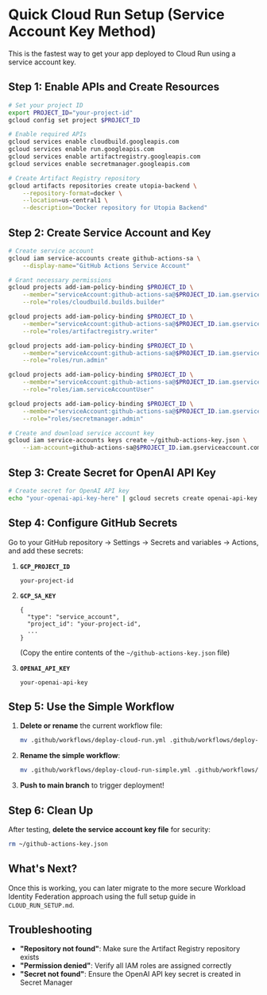 # Quick Cloud Run Setup (Service Account Key Method)

This is the fastest way to get your app deployed to Cloud Run using a service account key.

## Step 1: Enable APIs and Create Resources

```bash
# Set your project ID
export PROJECT_ID="your-project-id"
gcloud config set project $PROJECT_ID

# Enable required APIs
gcloud services enable cloudbuild.googleapis.com
gcloud services enable run.googleapis.com
gcloud services enable artifactregistry.googleapis.com
gcloud services enable secretmanager.googleapis.com

# Create Artifact Registry repository
gcloud artifacts repositories create utopia-backend \
    --repository-format=docker \
    --location=us-central1 \
    --description="Docker repository for Utopia Backend"
```

## Step 2: Create Service Account and Key

```bash
# Create service account
gcloud iam service-accounts create github-actions-sa \
    --display-name="GitHub Actions Service Account"

# Grant necessary permissions
gcloud projects add-iam-policy-binding $PROJECT_ID \
    --member="serviceAccount:github-actions-sa@$PROJECT_ID.iam.gserviceaccount.com" \
    --role="roles/cloudbuild.builds.builder"

gcloud projects add-iam-policy-binding $PROJECT_ID \
    --member="serviceAccount:github-actions-sa@$PROJECT_ID.iam.gserviceaccount.com" \
    --role="roles/artifactregistry.writer"

gcloud projects add-iam-policy-binding $PROJECT_ID \
    --member="serviceAccount:github-actions-sa@$PROJECT_ID.iam.gserviceaccount.com" \
    --role="roles/run.admin"

gcloud projects add-iam-policy-binding $PROJECT_ID \
    --member="serviceAccount:github-actions-sa@$PROJECT_ID.iam.gserviceaccount.com" \
    --role="roles/iam.serviceAccountUser"

gcloud projects add-iam-policy-binding $PROJECT_ID \
    --member="serviceAccount:github-actions-sa@$PROJECT_ID.iam.gserviceaccount.com" \
    --role="roles/secretmanager.admin"

# Create and download service account key
gcloud iam service-accounts keys create ~/github-actions-key.json \
    --iam-account=github-actions-sa@$PROJECT_ID.iam.gserviceaccount.com
```

## Step 3: Create Secret for OpenAI API Key

```bash
# Create secret for OpenAI API key
echo "your-openai-api-key-here" | gcloud secrets create openai-api-key --data-file=-
```

## Step 4: Configure GitHub Secrets

Go to your GitHub repository → Settings → Secrets and variables → Actions, and add these secrets:

1. **`GCP_PROJECT_ID`**
   ```
   your-project-id
   ```

2. **`GCP_SA_KEY`**
   ```
   {
     "type": "service_account",
     "project_id": "your-project-id",
     ...
   }
   ```
   (Copy the entire contents of the `~/github-actions-key.json` file)

3. **`OPENAI_API_KEY`**
   ```
   your-openai-api-key
   ```

## Step 5: Use the Simple Workflow

1. **Delete or rename** the current workflow file:
   ```bash
   mv .github/workflows/deploy-cloud-run.yml .github/workflows/deploy-cloud-run-wif.yml.backup
   ```

2. **Rename the simple workflow**:
   ```bash
   mv .github/workflows/deploy-cloud-run-simple.yml .github/workflows/deploy-cloud-run.yml
   ```

3. **Push to main branch** to trigger deployment!

## Step 6: Clean Up

After testing, **delete the service account key file** for security:
```bash
rm ~/github-actions-key.json
```

## What's Next?

Once this is working, you can later migrate to the more secure Workload Identity Federation approach using the full setup guide in `CLOUD_RUN_SETUP.md`.

## Troubleshooting

- **"Repository not found"**: Make sure the Artifact Registry repository exists
- **"Permission denied"**: Verify all IAM roles are assigned correctly
- **"Secret not found"**: Ensure the OpenAI API key secret is created in Secret Manager 